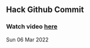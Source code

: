
 ## Hack Github Commit 
 ### Watch video <a href="https://www.youtube.com">here</a> 
 Sun 06 Mar 2022 
